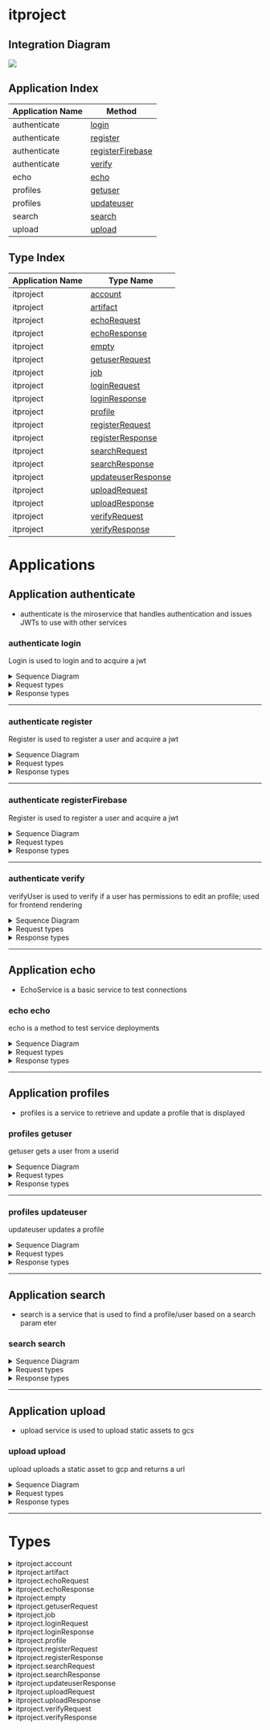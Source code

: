 


# itproject
## Integration Diagram
<img src="https://plantuml.com/plantuml/svg/~1UDgCZZ-Bsq0GnVlv59FAbS1_P9F26F-H4j9O41HIY20sqjYxvzMkc1rnTnpttG-pHeKhJVMOttipRpPvO3R3IVEm7lwKnS_ydFy-b7c6foBBCKamA_1Sb9XdlyfletNorSbTOHz4iGoT1J5Y2Otqx5-e4T2c9Gn2J5xUUuBGA4lOgJTSR5RVKzHahbeWt8ph5QiE6z_rtf4J_034esfkL_Q3Qq_UUiOVrhEoVxKHkbFFBN4aHwkQ6o0UcFrhN9tOTC4x-8GgaE96_qCLi9xZTglDLTlxvzqEglP_10kevvWakxkgXjvwrKQmV4we44X2X2kebp6rWaeDeic9QPHGnEbJjax75ptxYx7qkBD-Dgv7uuMz4tAFDXkeDn6bevgFQWrxSktGsQy0003__zNvesm0">




## Application Index

| Application Name | Method |
|----|----|
| authenticate | [login](#authenticate-login) |
| authenticate | [register](#authenticate-register) |
| authenticate | [registerFirebase](#authenticate-registerFirebase) |
| authenticate | [verify](#authenticate-verify) |
| echo | [echo](#echo-echo) |
| profiles | [getuser](#profiles-getuser) |
| profiles | [updateuser](#profiles-updateuser) |
| search | [search](#search-search) |
| upload | [upload](#upload-upload) |

## Type Index

| Application Name | Type Name |
|----|----|
| itproject | [account](#itproject.account) | 
| itproject | [artifact](#itproject.artifact) | 
| itproject | [echoRequest](#itproject.echoRequest) | 
| itproject | [echoResponse](#itproject.echoResponse) | 
| itproject | [empty](#itproject.empty) | 
| itproject | [getuserRequest](#itproject.getuserRequest) | 
| itproject | [job](#itproject.job) | 
| itproject | [loginRequest](#itproject.loginRequest) | 
| itproject | [loginResponse](#itproject.loginResponse) | 
| itproject | [profile](#itproject.profile) | 
| itproject | [registerRequest](#itproject.registerRequest) | 
| itproject | [registerResponse](#itproject.registerResponse) | 
| itproject | [searchRequest](#itproject.searchRequest) | 
| itproject | [searchResponse](#itproject.searchResponse) | 
| itproject | [updateuserResponse](#itproject.updateuserResponse) | 
| itproject | [uploadRequest](#itproject.uploadRequest) | 
| itproject | [uploadResponse](#itproject.uploadResponse) | 
| itproject | [verifyRequest](#itproject.verifyRequest) | 
| itproject | [verifyResponse](#itproject.verifyResponse) | 



# Applications




## Application authenticate


- authenticate is the miroservice that handles authentication and issues JWTs to 
use with other services 






### <a name=authenticate-login></a>authenticate login
Login is used to login and to acquire a jwt 

<details>
<summary>Sequence Diagram</summary>

<img src="https://plantuml.com/plantuml/svg/~1UDgCa35Fmp0GHdV_YeykNJ2uI2nLuhOY4MAWaKgOEaHESYg6rAvifqByUfGqG0Q6tEZtz7ow-UHXypacpQ1kNlFiCTsckqsU9dZ8aXIS8ycmpNAaoLD-zQjEhaxUbQrzK2wqnuPLrWHd6ynK6zx815sfG3CeZqAmMWLLAa-OrUNbRS7yXpOdvTGHH_NvJDwh0xteByBTlM11XuOmJY7YQEn16nR7_mF4CTjpMGWi1rDLGPyxfH2i4E0IFIoLrzMueQrXA0INnG9BE0fEqvdGUd8CVv559qMSzzO5rZJ6-mvsFqILRQn3sRGaTJWv-qvLkEcNsf4_MUCfkkqTYMYG3ux8oDKrLZz8id5Ui3MPkZlrTm000F__10sSvW00">

</details>


<details>
<summary>Request types</summary>




<img src="https://plantuml.com/plantuml/svg/~1UDfoA2v9B2efpStXKYSQSAchAn05e4eTGqFytLtzN8CSGrnT59pzNLmLT7KLNFmL_Fn355nTF4CKuKg9DfLejt8bvoGM5oiePPOK5ELdfIQNwENafsVc1QKMbgOMboWf91Ohn1lOs2XekEZa5oLdPAPeAjZPALHprN8vfEQbW0864000__y4tJhL">


</details>


<details>
<summary>Response types</summary>




LoginRequest is the response object from Login that is used in bearer authentic
ation in the header: "Bearer <JWT>" 

<img src="https://plantuml.com/plantuml/svg/~1UDgCqB4AmZ0KXU4zJt7iKaKhpb9AYmdYqa29ivGsr9IQbDo8W_Zk8eZWbd_-k5nEIQ7ruNwRM1eTIrD4zQNLMScZg4LJAS5na5mWoy0bQgaW-4ajVZJwQlIlh9jQ8YIJ6unjDCtEaaxG4Yuxv3cMVEDyTpNz2YRCtesw2zi_ZAB0awqnFWBseE2D7TYBbThsdztU0G00___C-4MU">


</details>


---


### <a name=authenticate-register></a>authenticate register
Register is used to register a user and acquire a jwt 

<details>
<summary>Sequence Diagram</summary>

<img src="https://plantuml.com/plantuml/svg/~1UDgCq45B-q0G1V3xV8htxwMN_seYU2d9jiK4yM03DPvw2DjagAlffknEHFpqqjhQWWYPuywFzvOP3nuQZp5eZdJ-N1Rt-I9VpiiymrsHvL0AMO55KIBF7if_FtHmwk2_qYo8yT9lMwex9xvhCJAzlB0JMnlX4Kn05L5ZnAnDO8oQzVTRJE7DkftnPekj-NZa4Co6d-mdu-Os8h7ICYwZa2XutjWWx2bD_zmXJMcbT1LXSlQc5lk-XrL4g2AbgnWJM1VO2_h0dd0cCQ6AeJH-euOlsIfHwj2Jr5tRUQpRdhMLdUzUkPQhK_kImwvpWPFh0zD8ZdxZcPsU_iVqjD9qsH3HZ5spF-vN0000__-F3vd1">

</details>


<details>
<summary>Request types</summary>




<img src="https://plantuml.com/plantuml/svg/~1UDgCaK5B0p4GHk_v5P-zh58hdgMK5XF4oowKzInXCwsHR7QTcU11_EyYYBYUyewFnp3mxKKzQncJQQenJOCgVjB3KzyzkDOT3xspkE-imsO3sw7jUZZxs5_yfjLNgtyrG_8YMCKy5rt12vvliTtYqbvFFBp4S8MeCq-lDEWDqpcA4X_fhP0eTZjyc3Lez37X3g8SyzciSIefjNwalsxs8kyJXuLZEX4pXVzn4UAyS9zcJpby3_4L003__m7NODu0">


</details>


<details>
<summary>Response types</summary>




RegisterResponse is the response from the registration services 

<img src="https://plantuml.com/plantuml/svg/~1UDgCqC4AWa0Gnl7xFiMN5uioEeU8qYxHnGNPpY6ws8gfx4nqYDuzWkZGQV_d7yFmvSIrv_jj475m8euHr9SMPwEFgbHLOPJ4GKk5987KABM1aYUp-D7Wgy6_YcQeYH1vspbYwojBypIIZL0JBZkaAPPoC_dcwjeL7Cz-wct3st-FBCDJhD4_67iGUpTsuYLoExQVzTu1003__vtLI3O0">


</details>


---


### <a name=authenticate-registerFirebase></a>authenticate registerFirebase
Register is used to register a user and acquire a jwt 

<details>
<summary>Sequence Diagram</summary>

<img src="https://plantuml.com/plantuml/svg/~1UDgCa35Fmp0GXNV_YgDB5WmH4WjAt5R480OQ2SBK8Rgwfs1mxCY-8E3NerO5LM9etlg-x-bqsUI8B8D9EQ3BbwQ-rolzj6nq1RTrfK5Ag6fOrGtewg4v-qCdhqw-LImIO-InTy84pp4ucE78h-JP6cIQ0IPeSv7UhHymOWyzVZvIIjZHi_qckBhE1Ljs1CSQ518YTJOnnJiRQOE9H5cUPA0inLggDeUR_puQjXyxiSt5kf1oJnKck11XuqPIbeSOtiZm1VK3VnMN-qv1SO2wIEJL_1pclvKIMpgUNP3Vxdxn4m00__z36e7k">

</details>


<details>
<summary>Request types</summary>




<img src="https://plantuml.com/plantuml/svg/~1UDfoA2v9B2efpStXKYSQSAchAn05e4eTGqFytLtzN8CSGrnT59pzNLmLT7KLNFmL_Fn355nTF4CKuKg9DfLejt8bvoGM5oiePPOK5ELdfIQNwANc5fHKAYaa5Yl46zZOA6YuwEGN9MTafcWgsDafL7FLSZcavgM0GWGG003__rF4E080">


</details>


<details>
<summary>Response types</summary>





<img src="https://plantuml.com/plantuml/svg/~1UDfoA2v9B2efpStXKYSQSAchAn05e4eTGqFytLtzN8CSGrnT59pzNLmLT7KLNFmL_Fn355nTF4CKuKg9DfLejt8bvoGM5oiePPOK5ELdfIQNwANc5fHKAYaa5Yl46zZOA6YuwEGN9MTafcWgsDafL7FLSZcavgM0GWGG003__rF4E080">


</details>


---


### <a name=authenticate-verify></a>authenticate verify
verifyUser is used to verify if a user has permissions to edit an profile; used
 for frontend rendering 

<details>
<summary>Sequence Diagram</summary>

<img src="https://plantuml.com/plantuml/svg/~1UDgCZp5Fmp0GXNV_YaUNB1WY91QKfAr8X1Xef1Ac3f5nZs9mxCY-LC2lHoqjwb8fR_s-ztINZ8v84epAGPs_DFL3jQYMywOgSL-N5QH4MMDHDwZAn-RYNnszElfMCOki0W-T5Tex3jvYeWP-9yT6AwO9L4IRYlXfNA-2wj2fhoUAKMtesVmGRcvJmOOjuRI6J69BmRnzYpm_Gv3dOYMBDiNTqLMQpNOdjQbOPLBkMQQzzG6lTg32S1_y1sc--ciiAVRUHSgkzrA1x61l0f4hffUO7b4XrdIwFoEtthtz6m00__yVv7dG">

</details>


<details>
<summary>Request types</summary>




<img src="https://plantuml.com/plantuml/svg/~1UDgCa3qBmZ00HFVyYhDB5QquIoaj9eXB0oNE4jgeaJQj-H14_EyYY7FU_3YELpelhGz3Jz9eI9eYYfzQ7GNViverbM0KEquPiWoKe-O2Z1x4xAz6hqP_9MqldKEYpHHy0kbmsY3FCQUhqRPNtIsW_MJ7cshz-g6iFZyRTG_AUHG5NcI9u9GrSb3OmdchpOMyIQbCzuts2G00___QfqI7">


</details>


<details>
<summary>Response types</summary>





<img src="https://plantuml.com/plantuml/svg/~1UDgCa37BmZ0OXFVyYlkwz1EjE4ifBIQ8ImCbpbBRY97ObBnH4F6_YoA2MvxnU3YEAocqFbpEbgNHi3H551-rsYgv5hLeAYKuLf8BP1cuH2qL1D-elwyQtHgzbNMs9K9orTuSRescqGsa4xI4tG9vZdy-Sxuxcdu24qRlJheByryRHO4xc-AT6jrZYRrpbZrOgOV-TTup003__qR8HwG0">


</details>


---




## Application echo


- EchoService is a basic service to test connections 






### <a name=echo-echo></a>echo echo
echo is a method to test service deployments 

<details>
<summary>Sequence Diagram</summary>

<img src="https://plantuml.com/plantuml/svg/~1UDgCZq5Bn30GXU_v5S-zz6Aq25uapUvYWtXm2sizxM69sM6Dfab9iYB-UccjehU-op2yZu-POdPOKM1M9dJzr3PtQgEswrRLk6rg1SvHDzWqBLHztvxzehEjiszbgvHrpAVECHDyZi5XGUObBA0JzYLBRzRtEkeEdVvue9JqaHxj9-7gkcJPPaSOS0W-JbPL_tPK5TjnkIznyzrha-sxpZIuTuBpiH4ck13nx4uaRUvZU2MJBmP-IwaFFf6u7149CR77IEJbyXpBdqgo0_srhyWVXhU-0W00__-kSMlO">

</details>


<details>
<summary>Request types</summary>




<img src="https://plantuml.com/plantuml/svg/~1UDgCaB_AmZ0SHVSynVswz1EjE4ifBIQ8ImCbpXBIq4Rwp_pIINnt4SGvPpvSBgUae7rOnu6bqR0qHHHVjRegUHQrQ2ebE4wI2sGPk4Gj5GI_gB-V6hqQ_PMPGHCXSTEoXWIQS3iWp_7FTxCtlMitS67nyzsQiBUcdnlxM2q550MUR8lH4kdEuWWAtaqTUx7IJksds3i00F___SH35W00">


</details>


<details>
<summary>Response types</summary>




EchoResponse is the response from the EchoService 

<img src="https://plantuml.com/plantuml/svg/~1UDgCq44BWZ0Onl7xFiMJ5uioEeU8qaPqSI3h76CEDTJ9tdMAldi44HttF_zuUNbA2jg7npIoD3gMfeZgIwkhacTHYwPIWkCakK2MWKlKKa7mYrhzQFJLw5-P6JKH4cjwrrXQt4msWIRS3iXphFdEUTCFxGP3MBoxMnFs_nP5WIVROh94khCuWe8VvewzM6ddzhFSEm00__zBf4Ow">


</details>


---







## Application profiles


- profiles is a service to retrieve and update a profile that is displayed 






### <a name=profiles-getuser></a>profiles getuser
getuser gets a user from a userid 

<details>
<summary>Sequence Diagram</summary>

<img src="https://plantuml.com/plantuml/svg/~1UDgCaC5Ej30KXVTzYlFFPZP_5KpS6EZCH8XnuP0ehcP12bn9jL3I5cDyUiCCWxDmmLtUx-lfoLql7hPUOz5CwkurpnxIVVgyozC4zrcIWdCa6VPPZZHvpF_DwkBKnLtPrdbf_T1gLfdEMwEnwgrvKvhS2jAX25WjlIob8wpgyhGBcVjGNI-jRD7AhoToJZRqehu9DxS1yyfhmZa64KT3Vd1aMHp_jKOSimCNHO2xsPILLv_IqrW0HS154PveCGKm_2hXg4IS7vsPrtHf74O-_X1LHXkBKWyabE-jUQVANqslekiZ5OWchR54dTZyn-QC1BiC3jYMkdgytqy0003__vZsZdu0">

</details>


<details>
<summary>Request types</summary>




<img src="https://plantuml.com/plantuml/svg/~1UDgCaC6AmZ0OXEzvYjbUkijQyIobj9WWNXeeyIob3JLIsvh_pqbyToc8vtp7uMCOfYHkFOVxAD9eH9eYYezQdOq-gberbL4I1oqLiWnIezO6IfxCprUDRetUAhgn9KBYfYLmWfPmsI7FyIiti--khl-3uyNFDzlnTh0SoFh6Fe8bHb7WAVwnHgx77iJUJODuYT9E_VhPEm00__-LnaGT">


</details>


<details>
<summary>Response types</summary>





<img src="https://plantuml.com/plantuml/svg/~1UDgCai5kip0GXEz-YlcvvAzJeYJ7A8eI5LJr4gIMdf4nJcjgR6gRGrNbtQk8a9AeIEoDsM7cqyfRvvdrJQN8PFIGoGIZvcpTlQR9OxoFdtTf7E4XYMA48Q84-oH573sb_oxMqQcZMGbNp3a4p7fvODox0CmXcsEznl_etbZ-BeixI5zRKmhkPvqHcms-oHI5SDpAsakZiOBpLketCeMI-gF_xQLNubSuThsboS-LYy7AqkHT6pTLpVHNFxbWNhWhuM-Y8OBQceDKeeLO3aASRHt8vLvOWT8NyTa8pGNMdRwXb4oHIzD741MJgYyS6gKopIhH5qydkKajJTu6divwksn_RFUrvBwnLt6D4_QwuaYo9MWO8fZFPZH0DhyL5cGhT75wzZy1003__wn3qDm0">


</details>


---


### <a name=profiles-updateuser></a>profiles updateuser
updateuser updates a profile 

<details>
<summary>Sequence Diagram</summary>

<img src="https://plantuml.com/plantuml/svg/~1UDgCa45Fiq0GXk_pA-RhfPTl5Koy6DYs4M8yM9AAfnx806EpTc79xcAClzvGQSl5X3dky-pxJcOvUs2vn5apgfktF7jAj-bkawS9FcP9Ya9Wak4sop5DdlD_5tLswknTOUqyMTyt6YhJUciqBZfhtfLcjq1oM0HGawUI7EEYBd_VGd17rNPagS66lbxOEJhmg_fclBiFm2kl6Syn60dikveyzuujnF4V1ECOza8M0JvCVQgy-YJFmoPO148MuKKenYJ0gnKELYJ4IJD7m9gdS3-WeIAgZ3OMIzspLBwpveChVtCjth7hJEiukZs94gFnny4ojtBr7rTd967Q4S2Qstguw4y0003__yqDbXC0">

</details>


<details>
<summary>Request types</summary>




<img src="https://plantuml.com/plantuml/svg/~1UDgCai5kip0GXEz-Ylsvv2yfKP9Z54M92gfw2L9BpyWOfrrgR6gl3rMLTwyYGagY8h4tPfUPJoDl7N5BlbPiCdhOP0AZvdowUytInsIVFE-o98Q7D4uWYY1EOPzcaCHFsR_BwMZNqQnCAEuS1DmI7hWW5m1taCzXlOR_yRsnuXtBEq1ghAcae5bt29iDVBCfbD89YmsXqR02HnRr6vk2GltH_oOa9N-5OvTRcU8SkHYCh4pHfGbJDrn_zPrBJj9T2NyJ3H6WRZor2Cj1XCQQ0ohPOLpQWXM4uOlyz58B2UjEtuGXcqA1fWyWQuwgBnoyKhdcjUoBfq9kN2jJj8QdKc-NxO_jla51tbxPUIVjTSIHvKi8emY2-MmM1f3FRuK5sqfTdXxzJm000F__uHRG6m00">


</details>


<details>
<summary>Response types</summary>





<img src="https://plantuml.com/plantuml/svg/~1UDgCaB4AmZ0KHVTynRLB5Qpu0QMqc20k3PGuIsWVMAbDo4icyTz54EUS-N2vd9QZ3J4z5r5c8yeIMVpKxchqMVLgw8oIE6cfK5MG6hqsKF9YDdyrUpNxgnWNounYZZwu1utnaFna8oMcC11xjp8Li8pRiQwnbNiNnliyxT0qU8ctQ6cTlda-0G00__-EjJra">


</details>


---




## Application search


- search is a service that is used to find a profile/user based on a search param
eter 






### <a name=search-search></a>search search

<details>
<summary>Sequence Diagram</summary>

<img src="https://plantuml.com/plantuml/svg/~1UDgCq3zFyp0G1l3Td-BUBbrUGuh4WXAt5OaG0urKmjGXkZX7Qd3io7OHujEZDEaVYIKtHNS_FK_a-UHXypbCcf6ktuhyATjastMHfV2Ofnbm3caEcxo0B7qk_ftfvDJ9_yfMFg0BXrOpQKrmLiFC4pgvdm5wA2DMOy0AFS6iheRTWlbFPJfqs4ABto_aFJRqgdu8xkuZ5bJG14C8n7pyOadoPmT9mdPSb14yd1JAeBumKDyCPSH5kJWVoyxPTwN9CxYmHSzYpe-knI3toZHmaJLTsrql-xfOMcqTLFf0GeNEsG-IuMResPBlhF4KtnwHW7ZKZICoOlaVbgUJODVv4LkHgVkt_0q00F__Z-gIT000">

</details>


<details>
<summary>Request types</summary>




<img src="https://plantuml.com/plantuml/svg/~1UDgCaBqAmZ0OHVSynRLB5QquIoaj9eXB0oNE4j9W8_qp-Jg9xow2EEVCXylbb86qfsNeMHeDIrD4yLEhgv9dKOkcKeBZ9Bb0be5Br591y8jQ_TNerUYlpFGw12Hkd1TAe0Dk1-GvrdmtUTEvTWD7ivyUrj0-MErDrzZdOWEXAF1YMv3r0uu8vDruPszMsh7z1li4003__xvcGi00">


</details>


<details>
<summary>Response types</summary>





<img src="https://plantuml.com/plantuml/svg/~1UDgCayzkip0GnEz-Ylsuv2ifKVxSeYXAL53LIv1IUaR6R1fJOrFR7AegxruX80LK97nZlCpC_YGVZANQbhaWiyc7p6OmwJIZnxSeV0vEmVaO1JuyXNu0dWT-2ASmWi1_YVxTHoUxJkvAcA36W4ErvHVAh7606eYNiDl1V_zHQNRbwGDmMsYL8REBTX3sU_WcSqZHCCqBovM4BHYhkNmdSn1SVdI_BRS2VuLRcvkff8bSZKPcAcdJcCeBAh-wpYcrQ7h2tut66cWqfMZtNe-MABIwS85jaJils8Bhlk9dYP8Xx5fzxxfa3WbNtGgOKowwmgKK8fOqnwvO8HcuPYgf3Ikimylwn_g-uCoMkcTN6jJzYFlg1gbcrpEQGac3DO7DA87-T0kYmJVerD2gIjr8l0RNyy1PBXQk0_5oAAn8lEa9Qt90cLQlxYS00F__NnFusm00">


</details>


---




## Application upload


- upload service is used to upload static assets to gcs 






### <a name=upload-upload></a>upload upload
upload uploads a static asset to gcp and returns a url 

<details>
<summary>Sequence Diagram</summary>

<img src="https://plantuml.com/plantuml/svg/~1UDgCaC5FWp0KX-_zAtxkiejLCF5YeDiYn7Xm91DFEv0tU5dGGabRZF6lDmXpIxpmJitxldnjkfmzOhd4h9dKpLkUFQNRTBV9qmIFMP92IYGPjbcED7dEh_xKsTNPRnLhvydwlj6YDAstHcFHTzfGjG0v586eoDE176D1ph5tupuKxgDkExBKeA6l5tQEZlnQVpFkxWFXQwyPOmYHd4uYZl_j4CTYBrKHuE5aKUdhJ_8yt8uYaAe8pn1d6WuqadB4LWjKV4dt0nkwKMcqiJZedbNjEslUkVGtOt37hZEju-ZsLrA89ljecLkrkiRgX9Iux0TYpMqrVDnF0000__yBRejw">

</details>


<details>
<summary>Request types</summary>




<img src="https://plantuml.com/plantuml/svg/~1UDgCa36hmZ0OHVVyYlkwz3sU5MSffSK4SMcWn5b24pGIsvfycSJ_Be8uvyo7o-MqaNIWTFEip8QL9RBugDrHoRtenT0fmR6JNA2gm2LwgI3uGVryrUpLxAziz3f656vQ4XNG4QSDwXg_V3M7yUBC7nmjORxQaTPfyRCsWxqd6mbDWmVxXz6aK_3O8b9mqvazMMidysxs2W00__-GMqG4">


</details>


<details>
<summary>Response types</summary>





<img src="https://plantuml.com/plantuml/svg/~1UDgCqB4AmZ0KXU4zJt7iKaKhpb9AYmdYqa29iuGsQ2Ks9JUPn7SNGGIt_FF7vN9g2jg7-B0iJuxbEPBwqkQiv56qeckKu3X8Bb0Ku1AjL13yf1O_cdmr-LVMMqs4BCxMwQ4pDBk9J0PDkEnGbbZoZVFzRHnM6CFitTtqOVklKLLuiZMYjzY3WX-dAtknsap3Pxbt0000__zbJKPq">


</details>


---


# Types







<a name=itproject.account></a><details>
<summary>itproject.account</summary>

### itproject.account



<img src="https://plantuml.com/plantuml/svg/~1UDgCaK5Bn30GXU_v5S-zL5aNFCkoj9WWNXgGU2v34hMGfZAJua7yxo8KQJtbtRwPZs7WjLA8op8brLH7DGsgighTYxEFfZVFdJCQ3rORd4xG5hrrCFh9NVsfrLUhVrK-aGWEvFsyv7802OOxdC-urhSp-_Snt61TudB1bpeYJZGct4CAZ_bD7P5fYbl-897FcSDknl4rCiSm_BU5Kjdo8f7tphTgOmw_BVm4003__o2pNZu0">
<a href="https://plantuml.com/plantuml/svg/~1UDgCqK5B0p4G1U1xViMpbrLgnREKqcA2UEc2hESo9AD6iacPoU91_EyY5Edsb7TxmySmC5kj97KQa-cQOxeEJJdHtUlGFxczUzaDpkAnjmwh5MoFVJ_0sUVXwfysRss-rVX4gbYGzsNATG5I7EwnNkFQtXRn7p7S8DQZb4_szUx4iDdWsop18yM41sYLcD_D4fb6Fkz7Klqg4cOpuJSMuN2ur4gfdlT9MURcnsmvXxz__0O00F__HLHYG000">Full Diagram</a>


#### Fields


| Field name | Type | Description |
|----|----|----|
| email | string | |
| name | string | |
| password | string | |
| preferred_name | string | |
| salt | string | |
| username | string | |

</details>
<a name=itproject.artifact></a><details>
<summary>itproject.artifact</summary>

### itproject.artifact



<img src="https://plantuml.com/plantuml/svg/~1UDgCa3yBmZ0GnVTyYcUNAhNWBAMqc20k3KYS9QHLWp6Lv9p4xow2_yRyjhlxSJnU4qa7kbqSovDXUOuatcgxKt8jEh5jbU1OIIvGbk0IdLGGVACcNpNvQt9MPfoE4PaEP0_QK0OTiL-WgZ3byp6Oa-rd-5nHrxYp0lqGJR1NigF74f62zKTMm5b__f_9aXj-YmTh1j-_odm6003__s85IrC0">
<a href="https://plantuml.com/plantuml/svg/~1UDgCaCrAn30KXVTvYcCtLMh5jPJIOeAuQK3YMa8QzMecBScTrJ3lFWpCtpBVxbu-3eSpPBQ9jviWwc94NQE8apf-6lsc9lKn6YNnggL2sq9gJDf0oNTpTr6BKukx2XTipgXiOlgsZYlOZAzdT1tkvUEIt2_D3o1Uq_Bd7J-TFVGzTgB1xBDBj38j4I_8d2Z-Y0Q1ul_jpSJ1NnzxCVWu7sSz1000__-XxKzL">Full Diagram</a>


#### Fields


| Field name | Type | Description |
|----|----|----|
| description | string | |
| link | string | |
| title | string | |

</details>
<a name=itproject.echoRequest></a><details>
<summary>itproject.echoRequest</summary>

### itproject.echoRequest


- EchoRequest is the request object for EchoService 

<img src="https://plantuml.com/plantuml/svg/~1UDgCq4qBWa0Gnl7xV8edBnObT0uHfLsYYmkodMFHGGLVo5bFqNUF8ABZ_iy_Xk79nRl5h-D0SN0KnmZgIukRDHTTwggmMk5ib4QIG1cKnaAhgztyQF3Lu5-f7fm88gwxkUB7ok8ZEC7zY3J5LXtcfUxwPeS_W2p3a_OOMSIrZ1F4B_tKqejodfhFMky0003___AiGMm0">
<a href="https://plantuml.com/plantuml/svg/~1UDgCq4sBmZ0Gnl5xFiMplNINtIwUfPGM4yHB0oMU9QH3M-cBPjAJ-Dr54F6O__d7C3mb1-l3EeqYZKwaAQ9wqUfez5xLggcCajXfgP1ba1grDb3oOBxUDFfgzA_2ZPOP2Rb-QUYw4eS4bd7Q8C_nBVyMx_gX_S4GBduvaml_7nH5WPlunKJCjYDimS4FSoVkegIvVUxs2000__-sb4Lk">Full Diagram</a>


#### Fields


| Field name | Type | Description |
|----|----|----|
| message | string | |

</details>
<a name=itproject.echoResponse></a><details>
<summary>itproject.echoResponse</summary>

### itproject.echoResponse


- EchoResponse is the response from the EchoService 

<img src="https://plantuml.com/plantuml/svg/~1UDgCqBsgma0GnV5-dkBSDBcY0Mi98S5Tn2OBOQrbIOOaa0_PMIlntKKGiTn__MCOJYd1-N2V9qgZepH5L1zQNQmvwLetbTKAHwCqiWpAe3OMMftjtvT6Nut-bTh9YI3XTbWRbjkw22TmWkiUUOv_jLjzEupT1hy2HO47RJ6pYEiP1qZmuzBJaqfUklTUhm000F__Vxv2E000">
<a href="https://plantuml.com/plantuml/svg/~1UDgCq44BWZ0Onl7xFiMJ5uioEeU8qaPqSI3h76CEDTJ9tdMAldi44HttF_zuUNbA2jg7npIoD3gMfeZgIwkhacTHYwPIWkCakK2MWKlKKa7mYrhzQFJLw5-P6JKH4cjwrrXQt4msWIRS3iXphFdEUTCFxGP3MBoxMnFs_nP5WIVROh94khCuWe8VvewzM6ddzhFSEm00__zBf4Ow">Full Diagram</a>


#### Fields


| Field name | Type | Description |
|----|----|----|
| message | string | |

</details>
<a name=itproject.empty></a><details>
<summary>itproject.empty</summary>

### itproject.empty



<img src="https://plantuml.com/plantuml/svg/~1UDfoA2v9B2efpStXKYSQSAchAn05e4eTGqFytLtzN8CSGrnT59pzNLmLT7KLNFmL_Fn355nTF4CKuKg9DfLejt8bvoGM5oiePPOK5ELdfIQNfEOMb5GgAIGMAyGRsDWeQBZev1SbPsIcQ2hOsIbKSzLoEQJcfO0211000F__8C4tr000">
<a href="https://plantuml.com/plantuml/svg/~1UDfoA2v9B2efpStXKYSQSAchAn05e4eTGqFytLtzN8CSGrnT59pzNLmLT7KLNFmL_Fn355nTF4CKuKg9DfLejt8bvoGM5oiePPOK5ELdfIQNwANc5fHKAYaa5Yl46zZOA6YuwEGN9MTafcWgsDafL7FLSZcavgM0GWGG003__rF4E080">Full Diagram</a>

</details>
<a name=itproject.getuserRequest></a><details>
<summary>itproject.getuserRequest</summary>

### itproject.getuserRequest



<img src="https://plantuml.com/plantuml/svg/~1UDgCaB4AmZ0OXFV_ASukLRJWBAMqc20k3PGuIsb23TIA-PD9V7SfYE2MRpm-ZkDg3hqFyJvHdWpbEPBugir5gvDiPTTeAN1KGg8e81HQfI75MQz-Qd9hybOQffuPsMX3PEix-uoMGuQUSTsZBB4MkuSVRiviyE-Wgl2YBPR86Hp0mRjvf3VLTZRBPPy0003__t0IGzC0">
<a href="https://plantuml.com/plantuml/svg/~1UDgCaC4AWa0OXE_x59CNYp8wXuZIBj751TdE8RhOXcdj_tkAtZs42BhjTnm-Xc5oujhpTEz578o8OmJnLOkpqKTLggemIkAWfKAIG6gKsa39ardyrE3MuAsYwMiYH9tbYQolx7Eon15gmcM7DCLIRaRVN5sxWkE77s-suUs_ZIp3IwmnHwx57iJU3PruYzmExNpU9m00__z9laVL">Full Diagram</a>


#### Fields


| Field name | Type | Description |
|----|----|----|
| userid | string | |

</details>
<a name=itproject.job></a><details>
<summary>itproject.job</summary>

### itproject.job



<img src="https://plantuml.com/plantuml/svg/~1UDgCaCsAmZ0KHlTvYc-wwGoTmgo7KbfC43SDI5nBcWPDQPEIn8M8xow2-BFBMHuEbylNX2XzFCqJoPCXUOua7ccx4tpDEhPj1QDOSSfGbg0S7HTWT2E-dcdorUHVYPfa2CX6rsUG0Vi_L1M-wQ_pwcY67uokHrtZGWeeDo_Idl6F4Bsn1r9Wa5673w63ycQ9njbt7KsSz4jSIQFjS9_r5W00____M4tj">
<a href="https://plantuml.com/plantuml/svg/~1UDgCaCrAn30KHlTvYizkgjIAQocbnGHnqu34jQHfq9GsASbrCGppxiF0C3-xdENXSBbyNI8TwNzTM9aDAqjaSKxxRoK_n22-UYKutYKNg6jmYK4g2Fwf7YvfzjNiNvbPT4eevZ0Mq0a_hsWQFFBd4CsVcvxWQ8jXjePUvZ2YRR5d5KnOD-rtU4EYwFmlgp1fikbEs6IYsyW5Vwl9qMAlui0wwwVJmCS0003__sQlKUy0">Full Diagram</a>


#### Fields


| Field name | Type | Description |
|----|----|----|
| company | string | |
| dates | string | |
| description | string | |
| title | string | |

</details>
<a name=itproject.loginRequest></a><details>
<summary>itproject.loginRequest</summary>

### itproject.loginRequest


- LoginRequest is empty because the Bas64(username:password) is contained in the 
header of the request 

<img src="https://plantuml.com/plantuml/svg/~1UDfoA2v9B2efpStXKYSQSAchAn05e4eTGqFytLtzN8CSGrnT59pzNLmLT7KLNFmL_Fn355nTF4CKuKg9DfLejt8bvoGM5oiePPOK5ELdfIQNvEIdP-O5fHQMfXQNA2aa5Yl46zZOA6YuwEGN9MTafcWgsDafL7FLSZcavgM0mWKG003__z29EgS0">
<a href="https://plantuml.com/plantuml/svg/~1UDfoA2v9B2efpStXKYSQSAchAn05e4eTGqFytLtzN8CSGrnT59pzNLmLT7KLNFmL_Fn355nTF4CKuKg9DfLejt8bvoGM5oiePPOK5ELdfIQNwENafsVc1QKMbgOMboWf91Ohn1lOs2XekEZa5oLdPAPeAjZPALHprN8vfEQbW0864000__y4tJhL">Full Diagram</a>

</details>
<a name=itproject.loginResponse></a><details>
<summary>itproject.loginResponse</summary>

### itproject.loginResponse


- LoginRequest is the response object from Login that is used in bearer authentic
ation in the header: "Bearer <JWT>" 

<img src="https://plantuml.com/plantuml/svg/~1UDfoA2v9B2efpStXKYSQSAchAn05e4eTGqFytLtzN8CSGrnT59pzNLmLT7KLNFmL_Fn355nTF4CKuKg9DfLejt8bvoGM5oievUIdP-O5fHONvESLfoef91Ohn1iesDWeQBZev1SbPsIcQ2gWA56mirEevj9Mo2elKR1IA2ufoinBvwhbSaZDIm655Y000F__26D1d000">
<a href="https://plantuml.com/plantuml/svg/~1UDgCqB4AmZ0KXU4zJt7iKaKhpb9AYmdYqa29ivGsr9IQbDo8W_Zk8eZWbd_-k5nEIQ7ruNwRM1eTIrD4zQNLMScZg4LJAS5na5mWoy0bQgaW-4ajVZJwQlIlh9jQ8YIJ6unjDCtEaaxG4Yuxv3cMVEDyTpNz2YRCtesw2zi_ZAB0awqnFWBseE2D7TYBbThsdztU0G00___C-4MU">Full Diagram</a>


#### Fields


| Field name | Type | Description |
|----|----|----|
| jwt | string | |

</details>
<a name=itproject.profile></a><details>
<summary>itproject.profile</summary>

### itproject.profile



<img src="https://plantuml.com/plantuml/svg/~1UDgCaSrEmp0GXEz-Yg6NG48bpbKKjS8Muj984CwLupgmnR6BVqw8TqSefMfpyXndPhzTQTSXIX_JQ5YHBLOKoDAfkddhsYUn5I-RJd0yjbnWkGHliMqx2FxStPohsTJiMvaoCWGiZjuDPFG2Cc3tWBh6BRztNdtG_Wwd44s3RrP1-aY3L35WXR9yrLz9MwLH__jDMR8AFJci4A8d-yugw56IkJI6PCpEob5VcWVNpwa7rqz0G_Pp7aw3Ktua5PE_mgMW_VMA7xRMTl_tqDy0003__tpJTD00">
<a href="https://plantuml.com/plantuml/svg/~1UDgCai5kip0GXEz-YlcvvAzJeYJ7A8eI5LJr4gIMdf4nJcjgR6gRGrNbtQk8a9AeIEoDsM7cqyfRvvdrJQN8PFIGoGIZvcpTlQR9OxoFdtTf7E4XYMA48Q84-oH573sb_oxMqQcZMGbNp3a4p7fvODox0CmXcsEznl_etbZ-BeixI5zRKmhkPvqHcms-oHI5SDpAsakZiOBpLketCeMI-gF_xQLNubSuThsboS-LYy7AqkHT6pTLpVHNFxbWNhWhuM-Y8OBQceDKeeLO3aASRHt8vLvOWT8NyTa8pGNMdRwXb4oHIzD741MJgYyS6gKopIhH5qydkKajJTu6divwksn_RFUrvBwnLt6D4_QwuaYo9MWO8fZFPZH0DhyL5cGhT75wzZy1003__wn3qDm0">Full Diagram</a>


#### Fields


| Field name | Type | Description |
|----|----|----|
| artifacts | sequence of artifact | |
| bio | string | |
| email | string | |
| full_name | string | |
| jobs | sequence of job | |
| links | sequence of STRING | |
| picture | string | |
| username | string | |

</details>
<a name=itproject.registerRequest></a><details>
<summary>itproject.registerRequest</summary>

### itproject.registerRequest


- RegisterRequest contains all the information to register the user in the databa
se 

<img src="https://plantuml.com/plantuml/svg/~1UDgCaK5Bn30GHk_v5PzxgR8kU9PbsSK4yT90YMS9pRG6qbPd4Zo8_rq44TjJtl7n60Q-isJFkKn9DTMefa4Ll-dbsTb7qvhkuep6WzK6XmEqHMiTZ7voLtzfzTNgNrMVl0XsJ6EKJDpHUo79EtZ1onsEHrphsuNxrnXki8bmEk5JxK6JZmdtaCnn7jKUGqcfzHFzTszUv6FXi79C0p5JsCP5YEUL-r9dciFF4Dy1003__oyIOFe0">
<a href="https://plantuml.com/plantuml/svg/~1UDgCaKzB0p4GH-_v53zxMQLMF4ifBIQ8bmsKU9QmcTP8zeyp2Hx4xow2I7TFUSV7OnZuxILxpgLFggb6DGsg-4iFByu-cTOS3yveF5fjiDb0MxJMmUXdT_MVLb-j_bLroOjWnNIEaecFz558yWfUy7gFxHRN-dRaxYs66yGyyVXENRvRvDZjyANMeDx7X0T8vZYSrHgdabBhUxfqanVv73dC7DE9c2aiuoB4mynzgpqDuNUIdm000F__ONDa_000">Full Diagram</a>


#### Fields


| Field name | Type | Description |
|----|----|----|
| email | string | |
| fullName | string | |
| password | string | |
| preferredName | string | |
| username | string | |

</details>
<a name=itproject.registerResponse></a><details>
<summary>itproject.registerResponse</summary>

### itproject.registerResponse


- RegisterResponse is the response from the registration services 

<img src="https://plantuml.com/plantuml/svg/~1UDfoA2v9B2efpStXKYSQSAchAn05e4eTGqFytLtzN8CSGrnT59pzNLmLT7KLNFmL_Fn355nTF4CKuKg9DfLejt8bvoGM5oie5QMcPnQNf1O5fHONvESLfoef91Ohn1iesDWeQBZev1SbPsIcQ2gWgrAmirEevj9Mo2elKR1IA2ufoinBvwhbSaZDIm656I000F__m3D4D000">
<a href="https://plantuml.com/plantuml/svg/~1UDgCqC4AWa0Gnl7xFiMN5uioEeU8qYxHnGNPpY6ws8gfx4nqYDuzWkZGQV_d7yFmvSIrv_jj475m8euHr9SMPwEFgbHLOPJ4GKk5987KABM1aYUp-D7Wgy6_YcQeYH1vspbYwojBypIIZL0JBZkaAPPoC_dcwjeL7Cz-wct3st-FBCDJhD4_67iGUpTsuYLoExQVzTu1003__vtLI3O0">Full Diagram</a>


#### Fields


| Field name | Type | Description |
|----|----|----|
| jwt | string | |

</details>
<a name=itproject.searchRequest></a><details>
<summary>itproject.searchRequest</summary>

### itproject.searchRequest



<img src="https://plantuml.com/plantuml/svg/~1UDgCqB4AmZ0Gnl7zdkApInGjE4ifBIQ8ImCbpXBIO0jjnLmwYUykWWXk-Sy_ZkEhEDeGbsaaaHm9WQI-jBuOVLADQckZ98vQAkGvf4QZ3PGyczMF9bzD_fNSQ9cHiRV1zQr_B9vZ1ikuxb4KMClTFRX-w3Ru8oXBF6cBwCE40pY6ORxHYoe_Tv-vtW400F__Hof1xG00">
<a href="https://plantuml.com/plantuml/svg/~1UDgCq3shmZ0Knl4zd-AvNNelrugpbD9YWhWqKE8i8GssqXVDEPt4xow226xvppyEXwSaje6NSH1fT29D4TMRLaUZzwfMJMMKn4vBXIo3rAYrWP87y_EXqLUZVnLki4H8oDlWkiRV5a-Sm19E6-GvVkLg3gxhsp_qV0tpnJjUVs4K1UxY7-p3Y2s8Gp-TnKEKVcfVmpq3003__mzsHUy0">Full Diagram</a>


#### Fields


| Field name | Type | Description |
|----|----|----|
| term | string | |

</details>
<a name=itproject.searchResponse></a><details>
<summary>itproject.searchResponse</summary>

### itproject.searchResponse



<img src="https://plantuml.com/plantuml/svg/~1UDgCqB5gmp0Gnl5TJ_7LYrkrXix569jAb2uMECeSX7p11iLsTFOKykuX40BPz9z_7CTNy-hYkfs2o9CJUOwa7hJPM_EdMzqrLYly6gLH5506hR7Gwj--FMdorUHVXG-E6HcJYtxeY9TvOihW68Tlb2NUrTSS_J3s7tWrg2fSn2SYyHPMnW-atD5veyaJoYNEnp5G9QMuYfgc_hxXBG00__yBs4Ze">
<a href="https://plantuml.com/plantuml/svg/~1UDgCayzkip0GnEz-Ylsuv2ifKVxSeYXAL53LIv1IUaR6R1fJOrFR7AegxruX80LK97nZlCpC_YGVZANQbhaWiyc7p6OmwJIZnxSeV0vEmVaO1JuyXNu0dWT-2ASmWi1_YVxTHoUxJkvAcA36W4ErvHVAh7606eYNiDl1V_zHQNRbwGDmMsYL8REBTX3sU_WcSqZHCCqBovM4BHYhkNmdSn1SVdI_BRS2VuLRcvkff8bSZKPcAcdJcCeBAh-wpYcrQ7h2tut66cWqfMZtNe-MABIwS85jaJils8Bhlk9dYP8Xx5fzxxfa3WbNtGgOKowwmgKK8fOqnwvO8HcuPYgf3Ikimylwn_g-uCoMkcTN6jJzYFlg1gbcrpEQGac3DO7DA87-T0kYmJVerD2gIjr8l0RNyy1PBXQk0_5oAAn8lEa9Qt90cLQlxYS00F__NnFusm00">Full Diagram</a>


#### Fields


| Field name | Type | Description |
|----|----|----|
| results | sequence of profile | |

</details>
<a name=itproject.updateuserResponse></a><details>
<summary>itproject.updateuserResponse</summary>

### itproject.updateuserResponse



<img src="https://plantuml.com/plantuml/svg/~1UDfoA2v9B2efpStXKYSQSAchAn05e4eTGqFytLtzN8CSGrnT59pzNLmLT7KLNFmL_Fn355nTF4CKuKg9DfLejt8bvoGM5oiePPOK5ELdfIQNb1Qa99QabXQd5WMb5XVavnMdAYaa5Yl46zZOA6YuwEGN9MTafcWgsDafL7FLSZcavgM0GWSG003__rbSFJO0">
<a href="https://plantuml.com/plantuml/svg/~1UDgCaB4AmZ0KHVTynRLB5Qpu0QMqc20k3PGuIsWVMAbDo4icyTz54EUS-N2vd9QZ3J4z5r5c8yeIMVpKxchqMVLgw8oIE6cfK5MG6hqsKF9YDdyrUpNxgnWNounYZZwu1utnaFna8oMcC11xjp8Li8pRiQwnbNiNnliyxT0qU8ctQ6cTlda-0G00__-EjJra">Full Diagram</a>

</details>
<a name=itproject.uploadRequest></a><details>
<summary>itproject.uploadRequest</summary>

### itproject.uploadRequest



<img src="https://plantuml.com/plantuml/svg/~1UDgCqB4AmZ0Gnl4zJ_7PfOeMdAMK5XF4fO4IPpcQeeNOQYwPn7SNGGIt_ESVn_7L7CY7U7CYJqxaEPBwqkPaz46rgckCajXhgL0Ka1gjDb3oQ1O_cdmr-LVHEs965kzk9jiDZpXmo42CynPbYQNSpBw_ZdQ5FuAgmbEiOIbGz0uxSF3ZT14lKG-J_Ips3W00__yRXqD0">
<a href="https://plantuml.com/plantuml/svg/~1UDgCqB6gmZ0Knl4zJ_7TBhsY5MSffSK4SMcWn5b24xGIsvgSJEAxYo22M_xpZyFXgmDfJ_7cM9uSotCazQ7DKSczQ4NNAC6naroWAC0bMgaW-47zVMdorUHVMUzq2CZYx2PjEdkFDb067N3Qe2pnprUJxo-3MM2WsKzNszFw1wEgy61B64qwUeSj0lbXFBCdg-retjkz0W00___mO4T2">Full Diagram</a>


#### Fields


| Field name | Type | Description |
|----|----|----|
| dataurl | string | |

</details>
<a name=itproject.uploadResponse></a><details>
<summary>itproject.uploadResponse</summary>

### itproject.uploadResponse



<img src="https://plantuml.com/plantuml/svg/~1UDgCqB4AmZ0Gnl7zdkApInKjE4ifBIQ8ImCbpXBQeeNOb5moYUykWWXk-Sy_ZkEhEHWVuiDIdXpbEPBwqkQYrKcsickq53Wg8L4K40gjqf3Yh5S_cdmr-LVghM565XVhpD2DlBYPnmo6STsZBB4ME-Vx-pHiy6zGLNZI5j5R7C31J_EDNbIFy_3Pwnq00F__c6z2SW00">
<a href="https://plantuml.com/plantuml/svg/~1UDgCqB4AmZ0KXU4zJt7iKaKhpb9AYmdYqa29iuGsQ2Ks9JUPn7SNGGIt_FF7vN9g2jg7-B0iJuxbEPBwqkQiv56qeckKu3X8Bb0Ku1AjL13yf1O_cdmr-LVMMqs4BCxMwQ4pDBk9J0PDkEnGbbZoZVFzRHnM6CFitTtqOVklKLLuiZMYjzY3WX-dAtknsap3Pxbt0000__zbJKPq">Full Diagram</a>


#### Fields


| Field name | Type | Description |
|----|----|----|
| url | string | |

</details>
<a name=itproject.verifyRequest></a><details>
<summary>itproject.verifyRequest</summary>

### itproject.verifyRequest



<img src="https://plantuml.com/plantuml/svg/~1UDgCqB4AmZ0Gnl4zJ_7PfOeMdAMK5XF4fO4IPmdjgOMsOYuHH7nt4KHmot_-SHnVoTuw7yP1fD69D4LKNreTZDwfMZMLKH9RBHMo35AZrWPAxitiHwElHlygsi4o8xcJwq-FXcw1s2UmZECQUOwvN5rTU-cx1Vu8YW9FiKHWSfCT2HkmT_rq5YzHqjHz9di7003__sdZGzC0">
<a href="https://plantuml.com/plantuml/svg/~1UDgCqBqAmZ0KnV4zJt7iKaKhpb9AYmdYqa29iuGsQgGVcfiA8hwx22AuvJ__k5nEJbuxFtOjYuDZSOoWlhJOAxaLfQWA9JWsaWia2RX4AHK4twd9ZmPV3VwLrQqcGdGtpXuVbRcDXdm4JJYiaAQOyiNWwhDjPh3-weQBgVto3oFBy6HpZ6HShpk3DSWxsv_OY-McRpxZlGC00F__Gsr7rG00">Full Diagram</a>


#### Fields


| Field name | Type | Description |
|----|----|----|
| username | string | |

</details>
<a name=itproject.verifyResponse></a><details>
<summary>itproject.verifyResponse</summary>

### itproject.verifyResponse



<img src="https://plantuml.com/plantuml/svg/~1UDfoA2v9B2efpStXKYSQSAchAn05e4eTGqFytLtzN8CSGrnT59pzNLmLT7KLNFmL_Fn355nTF4CKuKg9DfLejt8bvoGM5oiebQKMPQPL1gKM5-Jd5QSgAIGMAyGRADZOA6YuwEGN9MTafcWgeAfHiBDJgERIXeXcfgOeM2aavUVdSDLoEQJcfO2231000F__RKH3eW00">
<a href="https://plantuml.com/plantuml/svg/~1UDgCa37BmZ0OXFVyYlkwz1EjE4ifBIQ8ImCbpbBRY97ObBnH4F6_YoA2MvxnU3YEAocqFbpEbgNHi3H551-rsYgv5hLeAYKuLf8BP1cuH2qL1D-elwyQtHgzbNMs9K9orTuSRescqGsa4xI4tG9vZdy-Sxuxcdu24qRlJheByryRHO4xc-AT6jrZYRrpbZrOgOV-TTup003__qR8HwG0">Full Diagram</a>


#### Fields


| Field name | Type | Description |
|----|----|----|
| verified | bool | |

</details>







<div class="footer">
